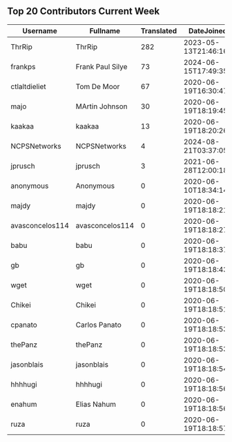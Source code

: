 ## Top 20 Contributors Current Week ##
|Username|Fullname|Translated|DateJoined|Language|
|--------|--------|----------|----------|-------|
|ThrRip|ThrRip|282|2023-05-13T21:46:16.|zh_Hans|
|frankps|Frank Paul Silye|73|2024-06-15T17:49:35.|nb_NO|
|ctlaltdieliet|Tom De Moor|67|2020-06-19T16:30:47Z|nl|
|majo|MArtin Johnson|30|2020-06-19T18:19:45Z|sv|
|kaakaa|kaakaa|13|2020-06-19T18:20:26Z|ja|
|NCPSNetworks|NCPSNetworks|4|2024-08-21T03:37:05.||
|jprusch|jprusch|3|2021-06-28T12:00:18.|de|
|anonymous|Anonymous|0|2020-06-10T18:34:14.||
|majdy|majdy|0|2020-06-19T18:18:21.||
|avasconcelos114|avasconcelos114|0|2020-06-19T18:18:27Z||
|babu|babu|0|2020-06-19T18:18:37.||
|gb|gb|0|2020-06-19T18:18:43.||
|wget|wget|0|2020-06-19T18:18:50Z|ro|
|Chikei|Chikei|0|2020-06-19T18:18:51Z|zh_Hant|
|cpanato|Carlos Panato|0|2020-06-19T18:18:53Z||
|thePanz|thePanz|0|2020-06-19T18:18:53Z||
|jasonblais|jasonblais|0|2020-06-19T18:18:54Z||
|hhhhugi|hhhhugi|0|2020-06-19T18:18:56.||
|enahum|Elias  Nahum|0|2020-06-19T18:18:56Z|es|
|ruza|ruza|0|2020-06-19T18:18:57.||
